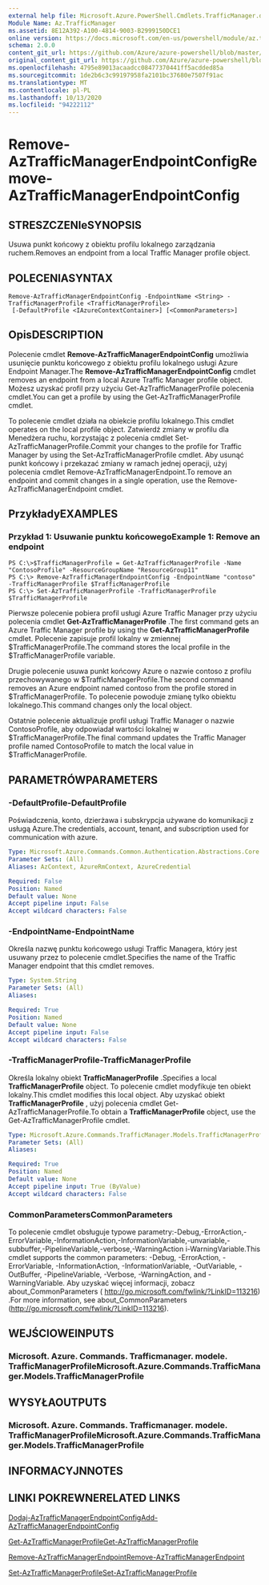 ```yaml
---
external help file: Microsoft.Azure.PowerShell.Cmdlets.TrafficManager.dll-Help.xml
Module Name: Az.TrafficManager
ms.assetid: 8E12A392-A100-4814-9003-B2999150DCE1
online version: https://docs.microsoft.com/en-us/powershell/module/az.trafficmanager/remove-aztrafficmanagerendpointconfig
schema: 2.0.0
content_git_url: https://github.com/Azure/azure-powershell/blob/master/src/TrafficManager/TrafficManager/help/Remove-AzTrafficManagerEndpointConfig.md
original_content_git_url: https://github.com/Azure/azure-powershell/blob/master/src/TrafficManager/TrafficManager/help/Remove-AzTrafficManagerEndpointConfig.md
ms.openlocfilehash: 4795e89013acaadcc08477370441ff5acdded85a
ms.sourcegitcommit: 1de2b6c3c99197958fa2101bc37680e7507f91ac
ms.translationtype: MT
ms.contentlocale: pl-PL
ms.lasthandoff: 10/13/2020
ms.locfileid: "94222112"
---
```

# <span data-ttu-id="2ec85-101">Remove-AzTrafficManagerEndpointConfig</span><span class="sxs-lookup"><span data-stu-id="2ec85-101">Remove-AzTrafficManagerEndpointConfig</span></span>

## <span data-ttu-id="2ec85-102">STRESZCZENIe</span><span class="sxs-lookup"><span data-stu-id="2ec85-102">SYNOPSIS</span></span>
<span data-ttu-id="2ec85-103">Usuwa punkt końcowy z obiektu profilu lokalnego zarządzania ruchem.</span><span class="sxs-lookup"><span data-stu-id="2ec85-103">Removes an endpoint from a local Traffic Manager profile object.</span></span>

## <span data-ttu-id="2ec85-104">POLECENIA</span><span class="sxs-lookup"><span data-stu-id="2ec85-104">SYNTAX</span></span>

```
Remove-AzTrafficManagerEndpointConfig -EndpointName <String> -TrafficManagerProfile <TrafficManagerProfile>
 [-DefaultProfile <IAzureContextContainer>] [<CommonParameters>]
```

## <span data-ttu-id="2ec85-105">Opis</span><span class="sxs-lookup"><span data-stu-id="2ec85-105">DESCRIPTION</span></span>
<span data-ttu-id="2ec85-106">Polecenie cmdlet **Remove-AzTrafficManagerEndpointConfig** umożliwia usunięcie punktu końcowego z obiektu profilu lokalnego usługi Azure Endpoint Manager.</span><span class="sxs-lookup"><span data-stu-id="2ec85-106">The **Remove-AzTrafficManagerEndpointConfig** cmdlet removes an endpoint from a local Azure Traffic Manager profile object.</span></span>
<span data-ttu-id="2ec85-107">Możesz uzyskać profil przy użyciu Get-AzTrafficManagerProfile polecenia cmdlet.</span><span class="sxs-lookup"><span data-stu-id="2ec85-107">You can get a profile by using the Get-AzTrafficManagerProfile cmdlet.</span></span>

<span data-ttu-id="2ec85-108">To polecenie cmdlet działa na obiekcie profilu lokalnego.</span><span class="sxs-lookup"><span data-stu-id="2ec85-108">This cmdlet operates on the local profile object.</span></span>
<span data-ttu-id="2ec85-109">Zatwierdź zmiany w profilu dla Menedżera ruchu, korzystając z polecenia cmdlet Set-AzTrafficManagerProfile.</span><span class="sxs-lookup"><span data-stu-id="2ec85-109">Commit your changes to the profile for Traffic Manager by using the Set-AzTrafficManagerProfile cmdlet.</span></span>
<span data-ttu-id="2ec85-110">Aby usunąć punkt końcowy i przekazać zmiany w ramach jednej operacji, użyj polecenia cmdlet Remove-AzTrafficManagerEndpoint.</span><span class="sxs-lookup"><span data-stu-id="2ec85-110">To remove an endpoint and commit changes in a single operation, use the Remove-AzTrafficManagerEndpoint cmdlet.</span></span>

## <span data-ttu-id="2ec85-111">Przykłady</span><span class="sxs-lookup"><span data-stu-id="2ec85-111">EXAMPLES</span></span>

### <span data-ttu-id="2ec85-112">Przykład 1: Usuwanie punktu końcowego</span><span class="sxs-lookup"><span data-stu-id="2ec85-112">Example 1: Remove an endpoint</span></span>
```
PS C:\>$TrafficManagerProfile = Get-AzTrafficManagerProfile -Name "ContosoProfile" -ResourceGroupName "ResourceGroup11"
PS C:\> Remove-AzTrafficManagerEndpointConfig -EndpointName "contoso" -TrafficManagerProfile $TrafficManagerProfile 
PS C:\> Set-AzTrafficManagerProfile -TrafficManagerProfile $TrafficManagerProfile
```

<span data-ttu-id="2ec85-113">Pierwsze polecenie pobiera profil usługi Azure Traffic Manager przy użyciu polecenia cmdlet **Get-AzTrafficManagerProfile** .</span><span class="sxs-lookup"><span data-stu-id="2ec85-113">The first command gets an Azure Traffic Manager profile by using the **Get-AzTrafficManagerProfile** cmdlet.</span></span>
<span data-ttu-id="2ec85-114">Polecenie zapisuje profil lokalny w zmiennej $TrafficManagerProfile.</span><span class="sxs-lookup"><span data-stu-id="2ec85-114">The command stores the local profile in the $TrafficManagerProfile variable.</span></span>

<span data-ttu-id="2ec85-115">Drugie polecenie usuwa punkt końcowy Azure o nazwie contoso z profilu przechowywanego w $TrafficManagerProfile.</span><span class="sxs-lookup"><span data-stu-id="2ec85-115">The second command removes an Azure endpoint named contoso from the profile stored in $TrafficManagerProfile.</span></span>
<span data-ttu-id="2ec85-116">To polecenie powoduje zmianę tylko obiektu lokalnego.</span><span class="sxs-lookup"><span data-stu-id="2ec85-116">This command changes only the local object.</span></span>

<span data-ttu-id="2ec85-117">Ostatnie polecenie aktualizuje profil usługi Traffic Manager o nazwie ContosoProfile, aby odpowiadał wartości lokalnej w $TrafficManagerProfile.</span><span class="sxs-lookup"><span data-stu-id="2ec85-117">The final command updates the Traffic Manager profile named ContosoProfile to match the local value in $TrafficManagerProfile.</span></span>

## <span data-ttu-id="2ec85-118">PARAMETRÓW</span><span class="sxs-lookup"><span data-stu-id="2ec85-118">PARAMETERS</span></span>

### <span data-ttu-id="2ec85-119">-DefaultProfile</span><span class="sxs-lookup"><span data-stu-id="2ec85-119">-DefaultProfile</span></span>
<span data-ttu-id="2ec85-120">Poświadczenia, konto, dzierżawa i subskrypcja używane do komunikacji z usługą Azure.</span><span class="sxs-lookup"><span data-stu-id="2ec85-120">The credentials, account, tenant, and subscription used for communication with azure.</span></span>

```yaml
Type: Microsoft.Azure.Commands.Common.Authentication.Abstractions.Core.IAzureContextContainer
Parameter Sets: (All)
Aliases: AzContext, AzureRmContext, AzureCredential

Required: False
Position: Named
Default value: None
Accept pipeline input: False
Accept wildcard characters: False
```

### <span data-ttu-id="2ec85-121">-EndpointName</span><span class="sxs-lookup"><span data-stu-id="2ec85-121">-EndpointName</span></span>
<span data-ttu-id="2ec85-122">Określa nazwę punktu końcowego usługi Traffic Managera, który jest usuwany przez to polecenie cmdlet.</span><span class="sxs-lookup"><span data-stu-id="2ec85-122">Specifies the name of the Traffic Manager endpoint that this cmdlet removes.</span></span>

```yaml
Type: System.String
Parameter Sets: (All)
Aliases:

Required: True
Position: Named
Default value: None
Accept pipeline input: False
Accept wildcard characters: False
```

### <span data-ttu-id="2ec85-123">-TrafficManagerProfile</span><span class="sxs-lookup"><span data-stu-id="2ec85-123">-TrafficManagerProfile</span></span>
<span data-ttu-id="2ec85-124">Określa lokalny obiekt **TrafficManagerProfile** .</span><span class="sxs-lookup"><span data-stu-id="2ec85-124">Specifies a local **TrafficManagerProfile** object.</span></span>
<span data-ttu-id="2ec85-125">To polecenie cmdlet modyfikuje ten obiekt lokalny.</span><span class="sxs-lookup"><span data-stu-id="2ec85-125">This cmdlet modifies this local object.</span></span>
<span data-ttu-id="2ec85-126">Aby uzyskać obiekt **TrafficManagerProfile** , użyj polecenia cmdlet Get-AzTrafficManagerProfile.</span><span class="sxs-lookup"><span data-stu-id="2ec85-126">To obtain a **TrafficManagerProfile** object, use the Get-AzTrafficManagerProfile cmdlet.</span></span>

```yaml
Type: Microsoft.Azure.Commands.TrafficManager.Models.TrafficManagerProfile
Parameter Sets: (All)
Aliases:

Required: True
Position: Named
Default value: None
Accept pipeline input: True (ByValue)
Accept wildcard characters: False
```

### <span data-ttu-id="2ec85-127">CommonParameters</span><span class="sxs-lookup"><span data-stu-id="2ec85-127">CommonParameters</span></span>
<span data-ttu-id="2ec85-128">To polecenie cmdlet obsługuje typowe parametry:-Debug,-ErrorAction,-ErrorVariable,-InformationAction,-InformationVariable,-unvariable,-subbuffer,-PipelineVariable,-verbose,-WarningAction i-WarningVariable.</span><span class="sxs-lookup"><span data-stu-id="2ec85-128">This cmdlet supports the common parameters: -Debug, -ErrorAction, -ErrorVariable, -InformationAction, -InformationVariable, -OutVariable, -OutBuffer, -PipelineVariable, -Verbose, -WarningAction, and -WarningVariable.</span></span> <span data-ttu-id="2ec85-129">Aby uzyskać więcej informacji, zobacz about_CommonParameters ( http://go.microsoft.com/fwlink/?LinkID=113216) .</span><span class="sxs-lookup"><span data-stu-id="2ec85-129">For more information, see about_CommonParameters (http://go.microsoft.com/fwlink/?LinkID=113216).</span></span>

## <span data-ttu-id="2ec85-130">WEJŚCIOWE</span><span class="sxs-lookup"><span data-stu-id="2ec85-130">INPUTS</span></span>

### <span data-ttu-id="2ec85-131">Microsoft. Azure. Commands. Trafficmanager. modele. TrafficManagerProfile</span><span class="sxs-lookup"><span data-stu-id="2ec85-131">Microsoft.Azure.Commands.TrafficManager.Models.TrafficManagerProfile</span></span>

## <span data-ttu-id="2ec85-132">WYSYŁA</span><span class="sxs-lookup"><span data-stu-id="2ec85-132">OUTPUTS</span></span>

### <span data-ttu-id="2ec85-133">Microsoft. Azure. Commands. Trafficmanager. modele. TrafficManagerProfile</span><span class="sxs-lookup"><span data-stu-id="2ec85-133">Microsoft.Azure.Commands.TrafficManager.Models.TrafficManagerProfile</span></span>

## <span data-ttu-id="2ec85-134">INFORMACYJN</span><span class="sxs-lookup"><span data-stu-id="2ec85-134">NOTES</span></span>

## <span data-ttu-id="2ec85-135">LINKI POKREWNE</span><span class="sxs-lookup"><span data-stu-id="2ec85-135">RELATED LINKS</span></span>

[<span data-ttu-id="2ec85-136">Dodaj-AzTrafficManagerEndpointConfig</span><span class="sxs-lookup"><span data-stu-id="2ec85-136">Add-AzTrafficManagerEndpointConfig</span></span>](./Add-AzTrafficManagerEndpointConfig.md)

[<span data-ttu-id="2ec85-137">Get-AzTrafficManagerProfile</span><span class="sxs-lookup"><span data-stu-id="2ec85-137">Get-AzTrafficManagerProfile</span></span>](./Get-AzTrafficManagerProfile.md)

[<span data-ttu-id="2ec85-138">Remove-AzTrafficManagerEndpoint</span><span class="sxs-lookup"><span data-stu-id="2ec85-138">Remove-AzTrafficManagerEndpoint</span></span>](./Remove-AzTrafficManagerEndpoint.md)

[<span data-ttu-id="2ec85-139">Set-AzTrafficManagerProfile</span><span class="sxs-lookup"><span data-stu-id="2ec85-139">Set-AzTrafficManagerProfile</span></span>](./Set-AzTrafficManagerProfile.md)


